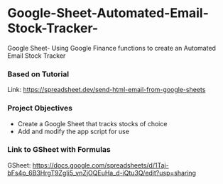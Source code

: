 # Google-Sheet-Automated-Email-Stock-Tracker-
Google Sheet- Using Google Finance functions to create an Automated Email Stock Tracker 

### Based on Tutorial 
Link: https://spreadsheet.dev/send-html-email-from-google-sheets  


### Project Objectives 
- Create a Google Sheet that tracks stocks of choice
- Add and modify the app script for use

### Link to GSheet with Formulas 
GSheet: https://docs.google.com/spreadsheets/d/1Taj-bFs4p_6B3HrgT9ZgIi5_vnZjOQEuHa_d-iQtu3Q/edit?usp=sharing  

